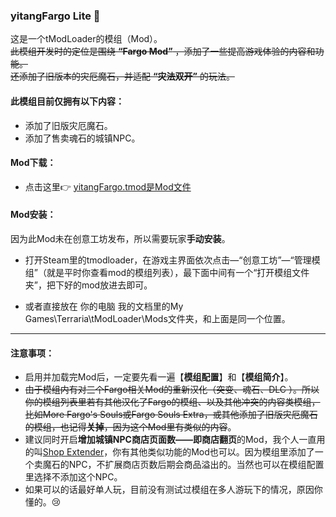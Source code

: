 ### yitangFargo **Lite** 💚
这是一个tModLoader的模组（Mod）。  
~~此模组开发时的定位是围绕 **“Fargo Mod”** ，添加了一些提高游戏体验的内容和功能。  
还添加了旧版本的灾厄魔石，并适配 **“灾法双开”** 的玩法。~~

#### 此模组目前仅拥有以下内容：
*  添加了旧版灾厄魔石。
*  添加了售卖魂石的城镇NPC。

#### Mod下载：
*  点击这里👉 [yitangFargo.tmod是Mod文件](https://github.com/yitang1/yitangFargo/releases)

#### Mod安装：
因为此Mod未在创意工坊发布，所以需要玩家**手动安装**。

* 打开Steam里的tmodloader，在游戏主界面依次点击—“创意工坊”—“管理模组”（就是平时你查看mod的模组列表），最下面中间有一个“打开模组文件夹”，把下好的mod放进去即可。

* 或者直接放在 你的电脑 我的文档里的My Games\Terraria\tModLoader\Mods文件夹，和上面是同一个位置。

---
#### 注意事项：
* 启用并加载完Mod后，一定要先看一遍【**模组配置**】和【**模组简介**】。
* ~~由于模组内有对三个Fargo相关Mod的重新汉化（突变、魂石、DLC ）。所以你的模组列表里若有其他汉化了Fargo的模组、以及其他冲突的内容类模组，比如More Fargo's Souls或Fargo Souls Extra，或其他添加了旧版灾厄魔石的模组，也记得**关掉**，因为这个Mod里有类似的内容~~。
* 建议同时开启**增加城镇NPC商店页面数——即商店翻页**的Mod，我个人一直用的叫[Shop Extender](https://steamcommunity.com/sharedfiles/filedetails/?id=3012051615)，你有其他类似功能的Mod也可以。因为模组里添加了一个卖魔石的NPC，不扩展商店页数后期会商品溢出的。当然也可以在模组配置里选择不添加这个NPC。
* 如果可以的话最好单人玩，目前没有测试过模组在多人游玩下的情况，原因你懂的。😢
